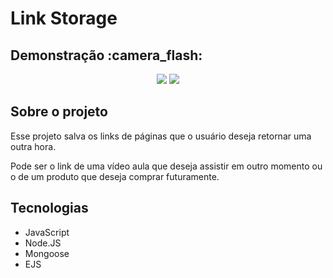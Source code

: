 <h1>Link Storage</h1>

<div>
  <h2>Demonstração :camera_flash:</h2>
  <div align="center">
    <img src="https://user-images.githubusercontent.com/98817641/177824343-61d2ae0b-bcf1-4efc-a92d-e119ed9f8a64.gif" href="https://diegoaugustodev.github.io/Link-Storage/">
    <img src="https://user-images.githubusercontent.com/98817641/177824483-3fe0cb6e-fa80-4e78-ba9a-b3f6afdcd1ba.gif">
  </div>
</div>

<div>
  <h2>Sobre o projeto</h2>
  <p>Esse projeto salva os links de páginas que o usuário deseja retornar uma outra hora.</p>
  <p>Pode ser o link de uma vídeo aula que deseja assistir em outro momento ou o de um produto que deseja comprar futuramente.</p>
  </div>
  
  <div>
  <h2>Tecnologias</h2>
  <ul>
    <li>JavaScript</li>
    <li>Node.JS</li>
    <li>Mongoose</li>
    <li>EJS</li>
  </ul>
  </div>
